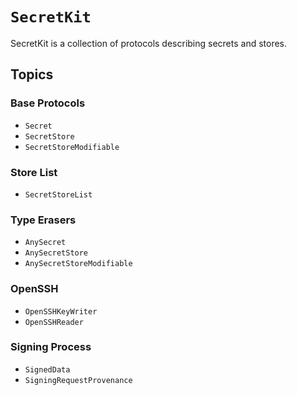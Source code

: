 # ````SecretKit````

SecretKit is a collection of protocols describing secrets and stores.

## Topics

### Base Protocols

- ``Secret``
- ``SecretStore``
- ``SecretStoreModifiable``

### Store List

- ``SecretStoreList``

### Type Erasers

- ``AnySecret``
- ``AnySecretStore``
- ``AnySecretStoreModifiable``

### OpenSSH 

- ``OpenSSHKeyWriter``
- ``OpenSSHReader``

### Signing Process

- ``SignedData``
- ``SigningRequestProvenance``

